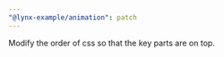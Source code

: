 ```yaml
---
"@lynx-example/animation": patch
---
```


Modify the order of css so that the key parts are on top.

